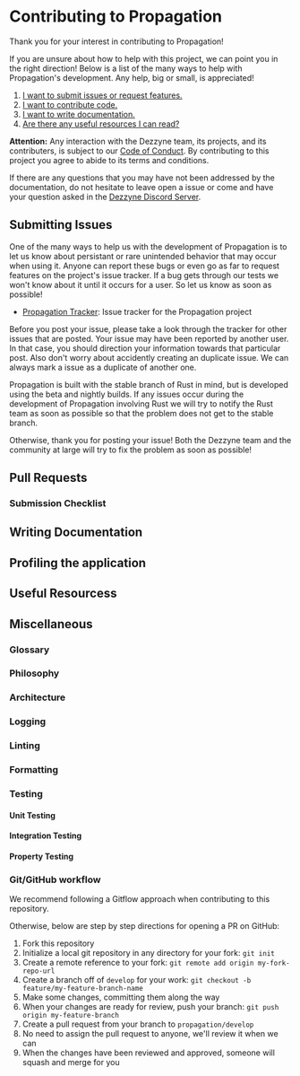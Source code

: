 # Contributing to Propagation

Thank you for your interest in contributing to Propagation!

If you are unsure about how to help with this project, we can point you in the
right direction! Below is a list of the many ways to help with Propagation's
development. Any help, big or small, is appreciated!

1. [I want to submit issues or request features.](#submitting-issues)
2. [I want to contribute code.](#pull-requests)
3. [I want to write documentation.](#writing-documentation)
4. [Are there any useful resources I can read?](#useful-resources)

**Attention:** Any interaction with the Dezzyne team, its projects, and its
contributers, is subject to our [Code of Conduct](co).
By contributing to this project you agree to abide to its terms and conditions.

[co]: https://github.com/dezzyne/propagation/blob/master/CODE_OF_CONDUCT.md

If there are any questions that you may have not been addressed by the
documentation, do not hesitate to leave open a issue or come and have your
question asked in the [Dezzyne Discord Server](di).

[di]: https://www.discordapp.com

## Submitting Issues

One of the many ways to help us with the development of Propagation is to let
us know about persistant or rare unintended behavior that may occur when using
it. Anyone can report these bugs or even go as far to request features on the
project's issue tracker. If a bug gets through our tests we won't know
about it until it occurs for a user. So let us know as soon as possible!

* [Propagation Tracker][pt]: Issue tracker for the Propagation project

[pt]: https://github.com/dezzyne/propagation/issues

Before you post your issue, please take a look through the tracker for other
issues that are posted. Your issue may have been reported by another user. In
that case, you should direction your information towards that particular post.
Also don't worry about accidently creating an duplicate issue. We can always
mark a issue as a duplicate of another one.

Propagation is built with the stable branch of Rust in mind, but is developed
using the beta and nightly builds. If any issues occur during the development
of Propagation involving Rust we will try to notify the Rust team as soon as
possible so that the problem does not get to the stable branch.

Otherwise, thank you for posting your issue! Both the Dezzyne team and the
community at large will try to fix the problem as soon as possible!

## Pull Requests

### Submission Checklist

## Writing Documentation

## Profiling the application

## Useful Resourcess

## Miscellaneous

### Glossary

### Philosophy

### Architecture

### Logging

### Linting

### Formatting

### Testing

#### Unit Testing

#### Integration Testing

#### Property Testing

### Git/GitHub workflow

We recommend following a Gitflow approach when contributing to this repository.

Otherwise, below are step by step directions for opening a PR on GitHub:

1. Fork this repository
2. Initialize a local git repository in any directory for your fork: `git init`
3. Create a remote reference to your fork: `git remote add origin my-fork-repo-url`
4. Create a branch off of `develop` for your work: `git checkout -b feature/my-feature-branch-name`
5. Make some changes, committing them along the way
6. When your changes are ready for review, push your branch: `git push origin my-feature-branch`
7. Create a pull request from your branch to `propagation/develop`
8. No need to assign the pull request to anyone, we'll review it when we can
9. When the changes have been reviewed and approved, someone will squash and merge for you
